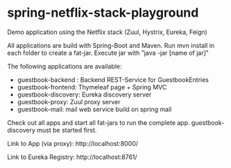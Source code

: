 # spring-netflix-stack-playground
Demo application using the Netflix stack (Zuul, Hystrix, Eureka, Feign)

All applications are build with Spring-Boot and Maven. Run mvn install in each folder to create a fat-jar. Execute jar with "java -jar [name of jar]"



The following applications are available:

- guestbook-backend : Backend REST-Service for GuestbookEntries
- guestbook-frontend: Thymeleaf page + Spring MVC 
- guestbook-discovery: Eureka discovery server
- guestbook-proxy: Zuul proxy server
- guestbook-mail: mail web service build on spring mail

Check out all apps and start all fat-jars to run the complete app.
guestbook-discovery must be started first.




Link to App (via proxy):
http://localhost:8000/

Link to Eureka Registry:
http://localhost:8761/


